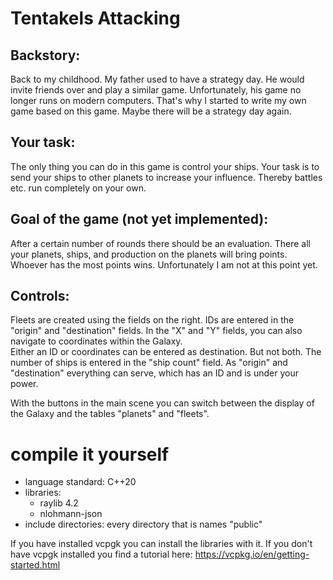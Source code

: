 # Tentakels Attacking
## Backstory:
Back to my childhood. My father used to have a strategy day. He would invite friends over and play a similar game. Unfortunately, his game no longer runs on modern computers. That's why I started to write my own game based on this game. Maybe there will be a strategy day again. 

## Your task:
The only thing you can do in this game is control your ships. Your task is to send your ships to other planets to increase your influence. Thereby battles etc. run completely on your own.

## Goal of the game (not yet implemented):
After a certain number of rounds there should be an evaluation. There all your planets, ships, and production on the planets will bring points. Whoever has the most points wins. Unfortunately I am not at this point yet. 

## Controls:
Fleets are created using the fields on the right.
IDs are entered in the "origin" and "destination" fields.
In the "X" and "Y" fields, you can also navigate to coordinates within the Galaxy.  
Either an ID or coordinates can be entered as destination. But not both.
The number of ships is entered in the "ship count" field.
As "origin" and "destination" everything can serve, which has an ID and is under your power.  

With the buttons in the main scene you can switch between the display of the Galaxy and the tables "planets" and "fleets".

# compile it yourself
- language standard: C++20
- libraries:
    - raylib 4.2
    - nlohmann-json
- include directories: every directory that is names "public"

If you have installed vcpgk you can install the libraries with it.
If you don't have vcpgk installed you find a tutorial here: https://vcpkg.io/en/getting-started.html
